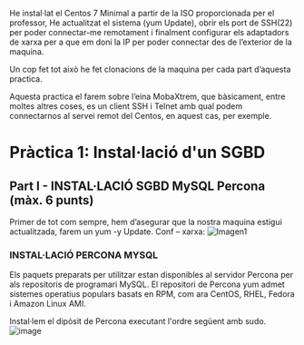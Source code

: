 He instal·lat el Centos 7 Minimal a partir de la ISO proporcionada per el professor, 
He actualitzat el sistema (yum Update), obrir els port de SSH(22) per poder connectar-me remotament i finalment configurar els adaptadors de xarxa per a que em doni la IP per poder connectar des de l’exterior de la maquina.

Un cop fet tot això he fet clonacions de la maquina per cada part d’aquesta practica.

Aquesta practica el farem sobre l’eina MobaXtrem, que bàsicament, entre moltes altres coses, es un client SSH i Telnet amb qual podem connectarnos al servei remot del Centos, en aquest cas, per exemple.

# Pràctica 1: Instal·lació d'un SGBD

## Part I - INSTAL·LACIÓ SGBD MySQL Percona (màx. 6 punts)

Primer de tot com sempre, hem d’asegurar que la nostra maquina estigui actualitzada, farem un yum -y Update.
Conf – xarxa:
![Imagen1](https://user-images.githubusercontent.com/61285257/154336835-f408799e-fc19-4b72-96b2-7809e019dcd2.png)

### INSTAL·LACIÓ PERCONA MYSQL
Els paquets preparats per utilitzar estan disponibles al servidor Percona per als repositoris de programari MySQL. 
El repositori de Percona yum admet sistemes operatius populars basats en RPM, com ara CentOS, RHEL, Fedora i Amazon Linux AMI. 

Instal·lem el dipòsit de Percona executant l'ordre següent amb sudo.
![image](https://user-images.githubusercontent.com/61285257/154341235-64fa0714-a250-49ff-ab3b-c3ebd4afc826.png)
